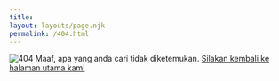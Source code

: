 ```yaml
---
title: 
layout: layouts/page.njk
permalink: /404.html
---
```

<span class="opps" >
<img src="{{ '/' | url }}static/img/404.png" alt="404">
Maaf, apa yang anda cari tidak diketemukan. <a href="{{ metadata.url }}">Silakan kembali ke halaman utama kami</a>
</span>